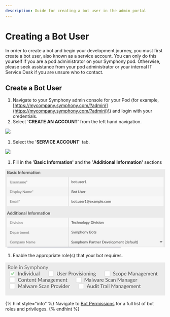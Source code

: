 ```yaml
---
description: Guide for creating a bot user in the admin portal
---
```


# Creating a Bot User

In order to create a bot and begin your development journey, you must first create a bot user, also known as a service account. You can only do this yourself if you are a pod administrator on your Symphony pod. Otherwise, please seek assistance from your pod administrator or your internal IT Service Desk if you are unsure who to contact.

## Create a Bot User

1. Navigate to your Symphony admin console for your Pod \(for example, [https://mycompany.symphony.com/?admin\](https://mycompany.symphony.com/?admin\)\) and login with your credentials.
2. Select '**CREATE AN ACCOUNT**' from the left hand navigation.

![](../../.gitbook/assets/screen-shot-2020-07-01-at-5.31.28-pm.png)

1. Select the '**SERVICE ACCOUNT**' tab.

![](../../.gitbook/assets/screen-shot-2020-07-01-at-5.33.09-pm.png)

1. Fill in the '**Basic Information'** and the '**Additional Information'** sections

![](../../.gitbook/assets/screen-shot-2020-07-01-at-5.35.11-pm%20%283%29%20%283%29%20%283%29%20%283%29%20%283%29.png)

1. Enable the appropriate role\(s\) that your bot requires. 

![](../../.gitbook/assets/screen-shot-2020-07-01-at-5.36.17-pm%20%282%29%20%282%29%20%282%29%20%282%29%20%282%29.png)

{% hint style="info" %}
Navigate to [Bot Permissions](bot-permissions.md) for a full list of bot roles and privileges.
{% endhint %}

